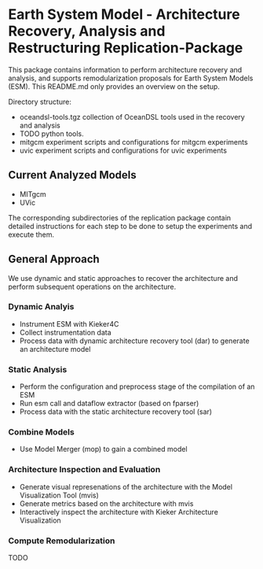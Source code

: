# Earth System Model - Architecture Recovery, Analysis and Restructuring Replication-Package

This package contains information to perform architecture recovery and analysis, and supports
remodularization proposals for Earth System Models (ESM). This README.md only provides an
overview on the setup.

Directory structure:
- oceandsl-tools.tgz collection of OceanDSL tools used in the recovery and analysis
- TODO python tools.
- mitgcm experiment scripts and configurations for mitgcm experiments
- uvic experiment scripts and configurations for uvic experiments


## Current Analyzed Models

- MITgcm
- UVic

The corresponding subdirectories of the replication package contain detailed instructions for each
step to be done to setup the experiments and execute them.

## General Approach

We use dynamic and static approaches to recover the architecture and perform subsequent operations
on the architecture.

### Dynamic Analyis

- Instrument ESM with Kieker4C
- Collect instrumentation data
- Process data with dynamic architecture recovery tool (dar) to generate an architecture model

### Static Analysis

- Perform the configuration and preprocess stage of the compilation of an ESM
- Run esm call and dataflow extractor (based on fparser)
- Process data with the static architecture recovery tool (sar)

### Combine Models

- Use Model Merger (mop) to gain a combined model

### Architecture Inspection and Evaluation

- Generate visual represenations of the architecture with the Model Visualization Tool (mvis)
- Generate metrics based on the architecture with mvis
- Interactively inspect the architecture with Kieker Architecture Visualization

### Compute Remodularization

TODO



